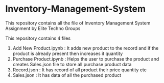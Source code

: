 # Inventory-Management-System
This repository contains all the file of Inventory Management System Assignment by Elite Techno Groups 

This repository contains 4 files
1. Add New Product.ipynb : It adds new product to the record and if the product is already present then increases it quantity 
2. Purchase Product.ipynb : Helps the user to purchase the product and creates Sales.json file to store  all purchase product data
4. Record.json : It has record of all product their price quantity etc
6. Sales.json : It has data of all the purchased product
